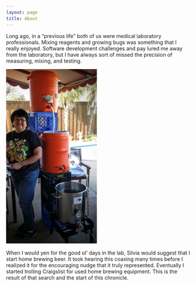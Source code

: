 ```yaml
---
layout: page
title: About 
--- 
```


Long ago, in a “previous life” both of us were medical laboratory professionals. Mixing reagents and growing bugs was something that I really enjoyed. Software development challenges and pay lured me away from the
laboratory, but I have always sort of missed the precision of measuring, mixing, and testing. 

![Alt text](/public/images/brewing_rig.jpg) 

When I would yen for the good ol’ days in the lab, Silvia would suggest that I start home brewing beer. It took hearing this coaxing many times before I realized it for the encouraging nudge that it truly represented. Eventually I started trolling Craigslist for used home brewing equipment. This is the result of that search and the start of this chronicle.